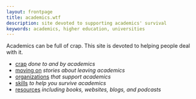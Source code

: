 ```yaml
---
layout: frontpage
title: academics.wtf
description: site devoted to supporting academics' survival
keywords: academics, higher education, universities
---
```


Academics can be full of crap. This site is devoted to helping people
deal with it.

- [crap](crap.html) _done to and by academics_
- [moving on](moving_on.html) _stories about leaving academics_
- [organizations](orgs.html) _that support academics_
- [skills](skills.html) _to help you survive academics_
- [resources](resources.html) _including books, websites, blogs, and podcasts_
